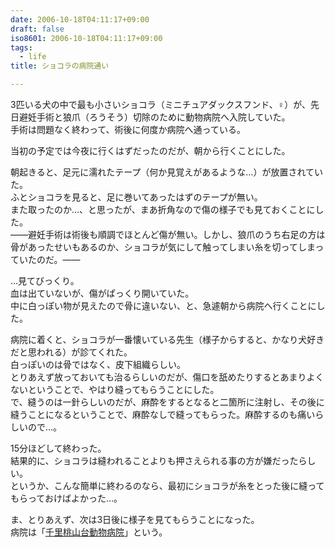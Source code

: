 ```yaml
---
date: 2006-10-18T04:11:17+09:00
draft: false
iso8601: 2006-10-18T04:11:17+09:00
tags:
  - life
title: ショコラの病院通い

---
```


3匹いる犬の中で最も小さいショコラ（ミニチュアダックスフンド、♀）が、先日避妊手術と狼爪（ろうそう）切除のために動物病院へ入院していた。  
手術は問題なく終わって、術後に何度か病院へ通っている。

当初の予定では今夜に行くはずだったのだが、朝から行くことにした。

朝起きると、足元に濡れたテープ（何か見覚えがあるような…）が放置されていた。  
ふとショコラを見ると、足に巻いてあったはずのテープが無い。  
また取ったのか…、と思ったが、まあ折角なので傷の様子でも見ておくことにした。  
――避妊手術は術後も順調でほとんど傷が無い。しかし、狼爪のうち右足の方は骨があったせいもあるのか、ショコラが気にして触ってしまい糸を切ってしまっていたのだ。――

…見てびっくり。  
血は出ていないが、傷がぱっくり開いていた。  
中に白っぽい物が見えたので骨に違いない、と、急遽朝から病院へ行くことにした。

病院に着くと、ショコラが一番懐いている先生（様子からすると、かなり犬好きだと思われる）が診てくれた。  
白っぽいのは骨ではなく、皮下組織らしい。  
とりあえず放っておいても治るらしいのだが、傷口を舐めたりするとあまりよくないということで、やはり縫ってもらうことにした。  
で、縫うのは一針らしいのだが、麻酔をするとなると二箇所に注射し、その後に縫うことになるということで、麻酔なしで縫ってもらった。麻酔するのも痛いらしいので…。

15分ほどして終わった。  
結果的に、ショコラは縫われることよりも押さえられる事の方が嫌だったらしい。  
というか、こんな簡単に終わるのなら、最初にショコラが糸をとった後に縫ってもらっておけばよかった…。

ま、とりあえず、次は3日後に様子を見てもらうことになった。  
病院は「[千里桃山台動物病院](http://www.hs-gac.jp)」という。
